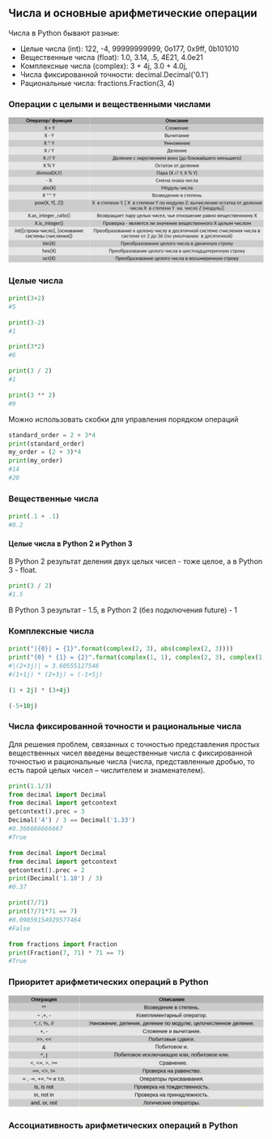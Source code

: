 ## Числа и основные арифметические операции

Числа в Python бывают разные:

- Целые числа (int): 122, -4, 99999999999, 0o177, 0x9ff, 0b101010
- Вещественные числа (float): 1.0, 3.14, .5, 4E21, 4.0e21
- Комплексные числа (complex): 3 + 4j, 3.0 + 4.0j,
- Числа фиксированной точности: decimal.Decimal('0.1')
- Рациональные числа: fractions.Fraction(3, 4)

### Операции с целыми и вещественными числами

![img](./img/l1.7_operations.png)

### Целые числа

```python
print(3+2)
#5
```

```python
print(3-2)
#1
```

```python
print(3*2)
#6
```

```python
print(3 / 2)
#1
```

```python
print(3 ** 2)
#9
```

Можно использовать скобки для управления порядком операций

```python
standard_order = 2 + 3*4
print(standard_order)
my_order = (2 + 3)*4
print(my_order)
#14
#20
```

### Вещественные числа

```python
print(.1 + .1)
#0.2
```

#### Целые числа в Python 2 и Python 3

В Python 2 результат деления двух целых чисел - тоже целое, а в Python 3 - float.

```python
print(3 / 2)
#1.5
```

В Python 3 результат - 1.5, в Python 2 (без подключения future) - 1

### Комплексные числа

```python
print("|{0}| = {1}".format(complex(2, 3), abs(complex(2, 3))))
print("{0} * {1} = {2}".format(complex(1, 1), complex(2, 3), complex(1, 1) * complex(2, 3)))
#|(2+3j)| = 3.60555127546
#(1+1j) * (2+3j) = (-1+5j)
```

```python
(1 + 2j) * (3+4j)
```

```python
(-5+10j)
```

### Числа фиксированной точности и рациональные числа

Для решения проблем, связанных с точностью представления простых вещественных чисел введены вещественные числа с фиксированной точностью и рациональные числа (числа, представленные дробью, то есть парой целых чисел – числителем и знаменателем).

```python
print(1.1/3)
from decimal import Decimal
from decimal import getcontext
getcontext().prec = 3
Decimal('4') / 3 == Decimal('1.33')
#0.366666666667
#True
```

```python
from decimal import Decimal
from decimal import getcontext
getcontext().prec = 2
print(Decimal('1.10') / 3)
#0.37
```

```python
print(7/71)
print(7/71*71 == 7)
#0.09859154929577464
#False
```

```python
from fractions import Fraction
print(Fraction(7, 71) * 71 == 7)
#True
```

### Приоритет арифметических операций в Python

![img](./img/l1.7_operations_priority.png)

### Ассоциативность арифметических операций в Python